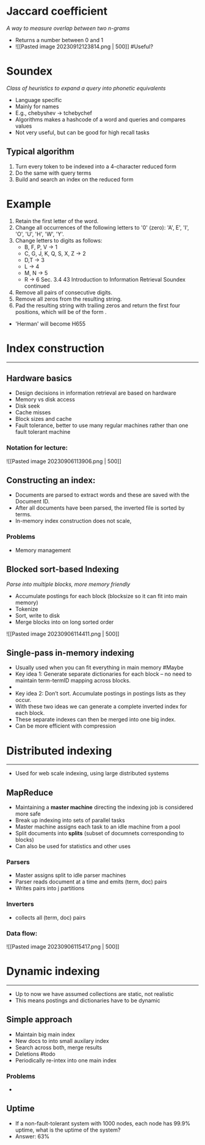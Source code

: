 
# Jaccard coefficient
*A way to measure overlap between two n-grams*

* Returns a number between 0 and 1
* ![[Pasted image 20230912123814.png | 500]]
#Useful?

# Soundex
_Class of heuristics to expand a query into phonetic equivalents_

* Language specific 
* Mainly for names 
* E.g., chebyshev → tchebychef
* Algorithms makes a hashcode of a word and queries and compares values
* Not very useful, but can be good for high recall tasks

## Typical algorithm
1. Turn every token to be indexed into a 4-character reduced form 
2. Do the same with query terms 
3. Build and search an index on the reduced form

# Example
1. Retain the first letter of the word. 
2. Change all occurrences of the following letters to '0' (zero): 'A', E', 'I', 'O', 'U', 'H', 'W', 'Y'. 
3. Change letters to digits as follows: 
	* B, F, P, V → 1 
	* C, G, J, K, Q, S, X, Z → 2 
	* D,T → 3 
	* L → 4 
	* M, N → 5 
	* R → 6 Sec. 3.4 43 Introduction to Information Retrieval Soundex continued 
4. Remove all pairs of consecutive digits. 
5. Remove all zeros from the resulting string. 
6. Pad the resulting string with trailing zeros and return the first four positions, which will be of the form .
* 'Herman' will become H655

# Index construction
---
## Hardware basics
* Design decisions in information retrieval are based on hardware
* Memory vs disk access
* Disk seek
* Cache misses
* Block sizes and cache
* Fault tolerance, better to use many regular machines rather than one fault tolerant machine

### Notation for lecture:
![[Pasted image 20230906113906.png | 500]]

## Constructing an index:

* Documents are parsed to extract words and these are saved with the Document ID.
* After all documents have been parsed, the inverted file is sorted by terms.
* In-memory index construction does not scale, 

### Problems
* Memory management

## Blocked sort-based Indexing
_Parse into multiple blocks, more memory friendly_

* Accumulate postings for each block (blocksize so it can fit into main memory)
* Tokenize
* Sort, write to disk
* Merge blocks into on long sorted order

![[Pasted image 20230906114411.png | 500]]


## Single-pass in-memory indexing

* Usually used when you can fit everything in main memory #Maybe
* Key idea 1: Generate separate dictionaries for each block – no need to maintain term-termID mapping across blocks. 
* 
* Key idea 2: Don’t sort. Accumulate postings in postings lists as they occur. 
* With these two ideas we can generate a complete inverted index for each block. 
* These separate indexes can then be merged into one big index.
* Can be more efficient with compression


# Distributed indexing
---
*  Used for web scale indexing, using large distributed systems

## MapReduce

* Maintaining a **master machine**  directing the indexing job is considered more safe
* Break up indexing into sets of parallel tasks
* Master machine assigns each task to an idle machine from a pool
* Split documents into **splits** (subset of documnets corresponding to blocks)
* Can also be used for statistics and other uses

### Parsers
* Master assigns split to idle parser machines
* Parser reads document at a time and emits (term, doc) pairs
* Writes pairs into j partitions

### Inverters
* collects all (term, doc) pairs


### Data flow:

![[Pasted image 20230906115417.png | 500]]


# Dynamic indexing
---
* Up to now we have assumed collections are static, not realistic
* This means postings and dictionaries have to be dynamic

## Simple approach
* Maintain big main index
* New docs to into small auxilary index
* Search across both, merge results
* Deletions #todo
* Periodically re-intex into one main index

### Problems
* 

## Uptime
* If a non-fault-tolerant system with 1000 nodes, each node has 99.9% uptime, what is the uptime of the system? 
* Answer: 63%

